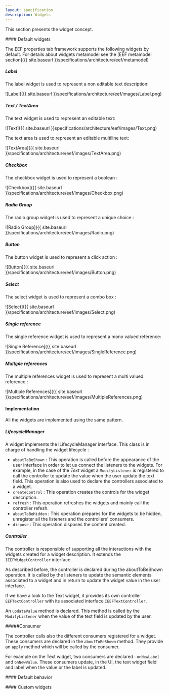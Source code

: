 ```yaml
---
layout: specification
description: Widgets
---
```


This section presents the widget concept.

#### Default widgets

The EEF properties tab framework supports the following widgets by default.
For details about widgets metamodel see the [EEF metamodel section]({{ site.baseurl }}specifications/architecture/eef/metamodel)

##### Label

The label widget is used to represent a non editable text description:

![Label]({{ site.baseurl }}specifications/architecture/eef/images/Label.png)

##### Text / TextArea

The text widget is used to represent an editable text:

![Text]({{ site.baseurl }}specifications/architecture/eef/images/Text.png)

The text area is used to represent an editable multiline text:

![TextArea]({{ site.baseurl }}specifications/architecture/eef/images/TextArea.png)

##### Checkbox

The checkbox widget is used to represent a boolean :

![Checkbox]({{ site.baseurl }}specifications/architecture/eef/images/Checkbox.png)

##### Radio Group

The radio group widget is used to represent a unique choice :

![Radio Group]({{ site.baseurl }}specifications/architecture/eef/images/Radio.png)

##### Button

The button widget is used to represent a click action :

![Button]({{ site.baseurl }}specifications/architecture/eef/images/Button.png)

##### Select

The select widget is used to represent a combo box :

![Select]({{ site.baseurl }}specifications/architecture/eef/images/Select.png)

##### Single reference

The single reference widget is used to represent a mono valued reference:

![Single Reference]({{ site.baseurl }}specifications/architecture/eef/images/SingleReference.png)

##### Multiple references

The multiple references widget is used to represent a multi valued reference :

![Multiple References]({{ site.baseurl }}specifications/architecture/eef/images/MultipleReferences.png)

#### Implementation

All the widgets are implemented using the same pattern.

##### LifecycleManager

A widget implements the ILifecycleManager interface. This class is in charge of handling the widget lifecycle :

* `aboutToBeShown` : This operation is called before the appearance of the user interface in order to let us connect the listeners to the widgets. For example, in the case of the _Text_ widget a `ModifyListener` is registered to call the controller to update the value when the user update the text field. This operation is also used to declare the controllers associated to a widget.
* `createControl` : This operation creates the controls for the widget description.
* `refresh` : This operation refreshes the widgets and mainly call the controller refesh.
* `aboutToBeHidden` : This operation prepares for the widgets to be hidden, unregister all the listeners and the controllers' consumers.
* `dispose` : This operation disposes the content created.

##### Controller

The controller is responsible of supporting all the interactions with the widgets created for a widget description. It extends the `IEEFWidgetController` interface.

As described before, the controller is declared during the aboutToBeShown operation.
It is called by the listeners to update the semantic elements associated to a widget and in return to update the widget value in the user interface.

If we have a look to the Text widget, it provides its own controller `EEFTextController` with its associated interface `IEEFTextController`.

An `updateValue` method is declared. This method is called by the `ModifyListener` when the value of the text field is updated by the user.

#####Consumer

The controller calls also the different consumers registered for a widget. These consumers are declared in the `aboutToBeShown` method. They provide an `apply` method which will be called by the consumer.

For example on the Text widget, two consumers are declared : `onNewLabel` and `onNewValue`. These consumers update, in the UI, the text widget field and label when the value or the label is updated.

#### Default behavior

#### Custom widgets